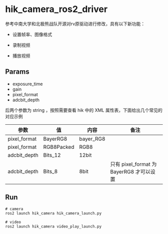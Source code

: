 # hik_camera_ros2_driver

参考中南大学和北极熊战队开源对rv原驱动进行修改，具有以下新功能：

- 设置帧率、图像格式

- 录制视频
- 播放视频

## Params

- exposure_time
- gain
- pixel_format
- adcbit_depth

后两个参数为 string ，按照需要查看 hik 中的 XML 属性表，下面给出几个常见的对应示例

| 参数            | 值           | 内容          | 备注
|-----------------|--------------|---------------|------------
| pixel_format    | BayerRG8     | bayer_RG8     |
| pixel_format    | RGB8Packed   | RGB8          |
| adcbit_depth    | Bits_12      | 12bit         |
| adcbit_depth    | Bits_8       | 8bit          | 只有 pixel_format 为 BayerRG8 才可以设置

## Run

```
# camera
ros2 launch hik_camera hik_camera_launch.py

# video
ros2 launch hik_camera video_play_launch.py
```

